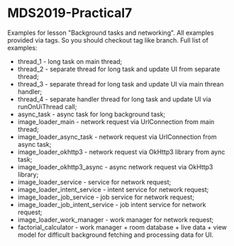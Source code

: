 # MDS2019-Practical7
Examples for lesson "Background tasks and networking". All examples provided via tags. So you should checkout tag like branch. Full list of examples:
* thread_1 - long task on main thread;
* thread_2 - separate thread for long task and update UI from separate thread;
* thread_3 - separate thread for long task and update UI via main threan handler;
* thread_4 - separate handler thread for long task and update UI via runOnUiThread call;
* async_task - async task for long background task;
* image_loader_main - network request via UrlConnection from main thread;
* image_loader_async_task - network request via UrlConnection from async task;
* image_loader_okhttp3 - network request via OkHttp3 library from aync task;
* image_loader_okhttp3_async - async network request via OkHttp3 library;
* image_loader_service - service for network request;
* image_loader_intent_service - intent service for network request;
* image_loader_job_service - job service for network request;
* image_loader_job_intent_service - job intent service for network request;
* image_loader_work_manager - work manager for network request;
* factorial_calculator - work manager + room database + live data + view model for difficult background fetching and processing data for UI.
